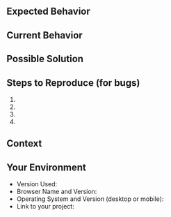 <!--- Provide a general summary of the issue in the Title above. -->

## Expected Behavior
<!--- If you're describing a bug, tell us what should happen. -->
<!--- If you're suggesting a change/improvement, tell us how it should work. -->

## Current Behavior
<!--- If you are describing a bug, tell us what happens instead of the expected behavior. -->
<!--- If you are suggesting a change/improvement, explain the difference from current behavior. -->

## Possible Solution
<!--- Not obligatory, but suggest a fix/reason for the bug, -->
<!--- or ideas on how to implement the addition or change -->

## Steps to Reproduce (for bugs)
<!--- Provide a link to a live example or an unambiguous set of steps to -->
<!--- reproduce this bug. Include code to reproduce, if relevant -->
1.
2.
3.
4.

## Context
<!--- How has this issue affected you? What are you trying to accomplish? -->
<!--- Providing context helps us come up with a solution that is most useful in the real world -->

## Your Environment
<!--- Include as many relevant details about the environment you experienced the bug in -->
* Version Used:
* Browser Name and Version:
* Operating System and Version (desktop or mobile):
* Link to your project:
